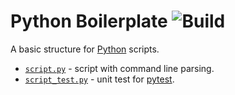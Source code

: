 # Python Boilerplate ![Build](https://travis-ci.org/cuhsat/python-boilerplate.svg)
A basic structure for [Python](https://www.python.org) scripts.

* [`script.py`](script.py) - script with command line parsing.
* [`script_test.py`](script_test.py) - unit test for [pytest](https://pytest.org).
